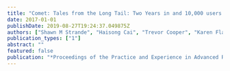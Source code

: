 ```yaml
---
title: "Comet: Tales from the Long Tail: Two Years in and 10,000 users later"
date: 2017-01-01
publishDate: 2019-08-27T19:24:37.049875Z
authors: ["Shawn M Strande", "Haisong Cai", "Trevor Cooper", "Karen Flammer", "Christopher Irving", "Gregor von Laszewski", "Amit Majumdar", "Dmistry Mishin", "Philip Papadopoulos", "Wayne Pfeiffer", " others"]
publication_types: ["1"]
abstract: ""
featured: false
publication: "*Proceedings of the Practice and Experience in Advanced Research Computing 2017 on Sustainability, Success and Impact*"
---
```


